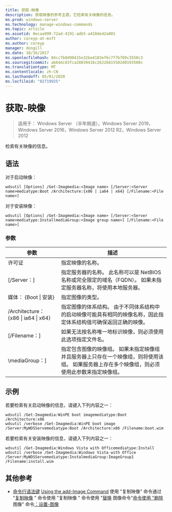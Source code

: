 ```yaml
---
title: 获取-映像
description: 获取映像的参考主题，它检索有关映像的信息。
ms.prod: windows-server
ms.technology: manage-windows-commands
ms.topic: article
ms.assetid: 0ecaa999-72ad-4191-adb5-a418de42a001
author: coreyp-at-msft
ms.author: coreyp
manager: dongill
ms.date: 10/16/2017
ms.openlocfilehash: 04cc7b8d90415e32be4103ef6c7f7b709c3550c3
ms.sourcegitcommit: ab64dc83fca28039416c26226815502d0193500c
ms.translationtype: MT
ms.contentlocale: zh-CN
ms.lasthandoff: 05/01/2020
ms.locfileid: "82719925"
---
```

# <a name="get-image"></a>获取-映像

> 适用于： Windows Server （半年频道），Windows Server 2019，Windows Server 2016，Windows Server 2012 R2，Windows Server 2012

检索有关映像的信息。

## <a name="syntax"></a>语法
对于启动映像：
```
wdsutil [Options] /Get-Imagmedia:<Image name> [/Server:<Server name>mediatype:Boot /Architecture:{x86 | ia64 | x64} [/Filename:<File name>]
```
对于安装映像：
```
wdsutil [Options] /Get-Imagmedia:<Image name> [/Server:<Server name>mediatype:InstallmediaGroup:<Image group name>] [/Filename:<File name>]
```
### <a name="parameters"></a>参数
|参数|描述|
|-------|--------|
许可证<Image name>|指定映像的名称。|
|[/Server：<Server name>]|指定服务器的名称。 此名称可以是 NetBIOS 名称或完全限定的域名（FQDN）。 如果未指定服务器名称，将使用本地服务器。|
媒体： {Boot &#124; 安装}|指定图像的类型。|
|/Architecture： {x86 &#124; ia64 &#124; x64}|指定图像的体系结构。 由于不同体系结构中的启动映像可能具有相同的映像名称，因此指定体系结构值可确保返回正确的映像。|
|[/Filename：<File name>]|如果无法按名称唯一地标识映像，则必须使用此选项指定文件名。|
|\mediaGroup：<Image group name>]|指定包含图像的映像组。 如果未指定映像组并且服务器上只存在一个映像组，则将使用该组。 如果服务器上存在多个映像组，则必须使用此参数来指定映像组。|
## <a name="examples"></a>示例
若要检索有关启动映像的信息，请键入下列内容之一：
```
wdsutil /Get-Imagmedia:WinPE boot imagemediatype:Boot /Architecture:x86
wdsutil /verbose /Get-Imagmedia:WinPE boot image /Server:MyWDSServemediatype:Boot /Architecture:x86 /Filename:boot.wim
```
若要检索有关安装映像的信息，请键入下列内容之一：
```
wdsutil /Get-Imagmedia:Windows Vista with Officemediatype:Install
wdsutil /verbose /Get-Imagmedia:Windows Vista with Office /Server:MyWDSServemediatype:InstalmediaGroup:ImageGroup1 /Filename:install.wim
```
## <a name="additional-references"></a>其他参考
- [命令行语法键](command-line-syntax-key.md)
[Using the add-Image Command](using-the-add-image-command.md)
使用 "复制映像" 命令通过 "[复制映像](using-the-copy-image-command.md)
" 命令使用 "复制映像
" 命令使用 "[替换](using-the-replace-image-command.md)
图像命令"[命令使用 "](using-the-export-image-command.md)[删除](using-the-remove-image-command.md)
图像" 命令[：设置-图像](subcommand-set-image.md)
